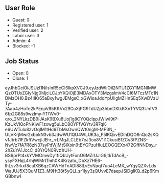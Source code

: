 ## User Role

- Guest: 0
- Registered user: 1
- Verified user: 2
- Labor user: 3
- Admin: 4
- Blocked: -1

## Job Status
- Open: 0
- Close: 1

eyJhbGciOiJSUzI1NiIsInR5cCI6IkpXVCJ9.eyJzdWIiOiI2NTU1ZGY1MGNlMWQzOTUxZGIyNjg0MjciLCJpYXQiOjE3MDAxOTY3MzgsImV4cCI6MTczMTc1NDMzOH0.Bz4lIKr65aBxy1wgJEMgsC_xGWioaJdqYpUIIgMZHnSEq5XwDVzUTy-7Aap4zHoTe2kPEnpV85KKVx29CuXjPG9TdUZp3hbnDXtkKXnTYVQ3UnfV36fp2G88s9wzImy-Y17Wv0-qro_2NYLkzDB9iJAsK9BXu8Uoj1g8CY0QclppJWlwI9tP-KzUkVlQoPNKlwF1zxwg5uLbC8OYFfVGYtv3R7qK-e6UWTuIo8zvOqIM1tHd9TbMsOwnQWt0ngM-MP3N_-ULVKrjMwr2xbokN3vb3JdwWU1QU4WLUK3a_F5lKQxvEDihDQO8nQo2sKQv1Jtrb7lFZkftVwcjIJEhr_rrLMgJLCLEb7eJ3oo8V1I1CkusiBfZCy3fPZNS-NwVz7fA7R8zN37syPdWjMtSiXoin9tEYGPzuHluLEOGQEXx472GffNNDsy_r2hZuYA1JccC_d8YrQN0Rvz1rUH-BS9prPt4xkYVMOmwDy1fIQbUytFonO6MZrUJlG9jtkTdAoB_-ysyFXHqL4rhjWlMrtTmh0K4Krzato_DbXz7HE6-lhLsv3rkxf8culXB6qzCAWHdTnADl88lLvEvNpqf7uo4LeMX_wYgyQZXvLdsWaJUJ5X3QuM1Z3_M9Ht38t5yQLI_sr1Iyy3zQUvvE7daepJSiDglKQ_d2p6KmGBbnwI